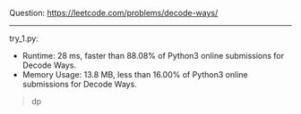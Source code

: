 Question: https://leetcode.com/problems/decode-ways/

---

try_1.py:
* Runtime: 28 ms, faster than 88.08% of Python3 online submissions for Decode Ways.
* Memory Usage: 13.8 MB, less than 16.00% of Python3 online submissions for Decode Ways.

> dp
